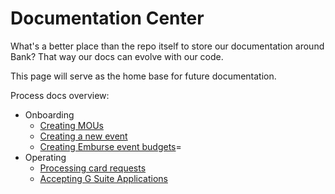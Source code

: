 # Documentation Center

What's a better place than the repo itself to store our documentation around Bank? That way our docs can evolve with our code.

This page will serve as the home base for future documentation.

Process docs overview:

- Onboarding
  - [Creating MOUs](processes/creating_mous.md)
  - [Creating a new event](processes/new_event.md)
  - [Creating Emburse event budgets](processes/emburse_event_budgets.md)=
- Operating
  - [Processing card requests](processes/processing_card_requests.md)
  - [Accepting G Suite Applications](processes/accepting_g_suite_applications.md)
